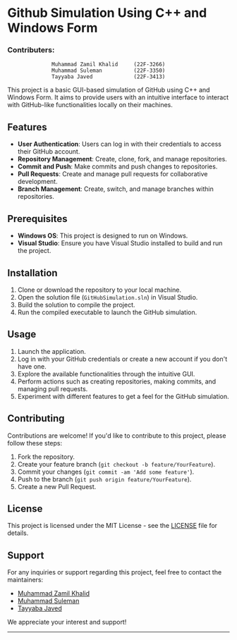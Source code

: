 # Github Simulation Using C++ and Windows Form

### Contributers:
                  Muhammad Zamil Khalid     (22F-3266)
                  Muhammad Suleman          (22F-3350)
                  Tayyaba Javed             (22F-3413)

This project is a basic GUI-based simulation of GitHub using C++ and Windows Form. It aims to provide users with an intuitive interface to interact with GitHub-like functionalities locally on their machines.

## Features

- **User Authentication**: Users can log in with their credentials to access their GitHub account.
- **Repository Management**: Create, clone, fork, and manage repositories.
- **Commit and Push**: Make commits and push changes to repositories.
- **Pull Requests**: Create and manage pull requests for collaborative development.
- **Branch Management**: Create, switch, and manage branches within repositories.

## Prerequisites

- **Windows OS**: This project is designed to run on Windows.
- **Visual Studio**: Ensure you have Visual Studio installed to build and run the project.

## Installation

1. Clone or download the repository to your local machine.
2. Open the solution file (`GitHubSimulation.sln`) in Visual Studio.
3. Build the solution to compile the project.
4. Run the compiled executable to launch the GitHub simulation.

## Usage

1. Launch the application.
2. Log in with your GitHub credentials or create a new account if you don't have one.
3. Explore the available functionalities through the intuitive GUI.
4. Perform actions such as creating repositories, making commits, and managing pull requests.
5. Experiment with different features to get a feel for the GitHub simulation.

## Contributing

Contributions are welcome! If you'd like to contribute to this project, please follow these steps:

1. Fork the repository.
2. Create your feature branch (`git checkout -b feature/YourFeature`).
3. Commit your changes (`git commit -am 'Add some feature'`).
4. Push to the branch (`git push origin feature/YourFeature`).
5. Create a new Pull Request.

## License

This project is licensed under the MIT License - see the [LICENSE](LICENSE) file for details.

## Support

For any inquiries or support regarding this project, feel free to contact the maintainers:

- [Muhammad Zamil Khalid](f223266@cfd.nu.edu.pk)
- [Muhammad Suleman](f223350@cfd.nu.edu.pk)
- [Tayyaba Javed](f223413@cfd.nu.edu.pk)

We appreciate your interest and support!

---

